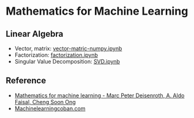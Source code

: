 # Mathematics for Machine Learning

## Linear Algebra
- Vector, matrix: [vector-matric-numpy.ipynb]([https://colab.research.google.com/drive/1MLUP4Ye2ptRDHtHnl7MtE0rxLqNHO5tS](https://github.com/Syun1208/mathematics-for-machine-learning/blob/master/mathematics-for-machine-learning/vector-matric-numpy.ipynb))
- Factorization: [factorization.ipynb]([https://colab.research.google.com/drive/152AAbV8DZ2AEcJEi_xaE1SkMzVlg21Xz](https://github.com/Syun1208/mathematics-for-machine-learning/blob/master/mathematics-for-machine-learning/factorization.ipynb))
- Singular Value Decomposition: [SVD.ipynb]([https://colab.research.google.com/drive/1zG7_Rxv68-8g_oxys6hNPZvWIbjeIifm](https://github.com/Syun1208/mathematics-for-machine-learning/blob/master/mathematics-for-machine-learning/SVD.ipynb))

## Reference
- [Mathematics for machine learning - Marc Peter Deisenroth, A. Aldo Faisal, Cheng Soon Ong](https://mml-book.github.io/book/mml-book.pdf?fbclid=IwAR0NGmp2RFIeXWv0glV4NdkMhdGodfB8zXiiFuCCPGa6zr-Y9HpKwU0HeRE)
- [Machinelearningcoban.com](https://machinelearningcoban.com/)
